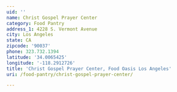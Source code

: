```yaml
---
uid: ''
name: Christ Gospel Prayer Center
category: Food Pantry
address_1: 4228 S. Vermont Avenue
city: Los Angeles
state: CA
zipcode: '90037'
phone: 323.732.1394
latitude: '34.0065425'
longitude: '-118.2912726'
title: 'Christ Gospel Prayer Center, Food Oasis Los Angeles'
uri: /food-pantry/christ-gospel-prayer-center/

---
```

